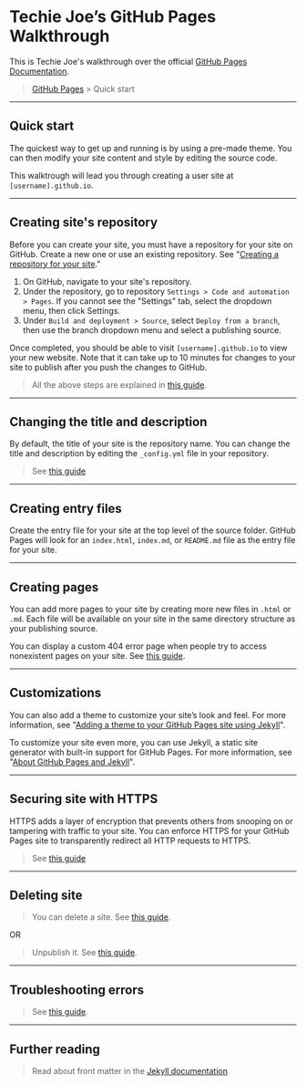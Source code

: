 # Techie Joe’s GitHub Pages Walkthrough

This is Techie Joe's walkthrough over the official [GitHub Pages Documentation](https://docs.github.com/en/pages). 

> [GitHub Pages](../) > Quick start

---

## Quick start

The quickest way to get up and running is by using a pre-made theme. You can then modify your site content and style by editing the source code.

This walktrough will lead you through creating a user site at `[username].github.io`.

---

## Creating site's repository

Before you can create your site, you must have a repository for your site on GitHub. Create a new one or use an existing repository. See "[Creating a repository for your site](https://docs.github.com/en/pages/getting-started-with-github-pages/creating-a-github-pages-site#creating-a-repository-for-your-site)."

1. On GitHub, navigate to your site's repository.
2. Under the repository, go to repository `Settings > Code and automation > Pages`. If you cannot see the "Settings" tab, select the  dropdown menu, then click Settings.
3. Under `Build and deployment > Source`, select `Deploy from a branch`, then use the branch dropdown menu and select a publishing source.

Once completed, you should be able to visit `[username].github.io` to view your new website. Note that it can take up to 10 minutes for changes to your site to publish after you push the changes to GitHub.

> All the above steps are explained in [this guide](https://docs.github.com/en/pages/quickstart).

---

## Changing the title and description

By default, the title of your site is the repository name. You can change the title and description by editing the `_config.yml` file in your repository.

> See [this guide](https://docs.github.com/en/pages/quickstart#changing-the-title-and-description)

---

## Creating entry files

Create the entry file for your site at the top level of the source folder. GitHub Pages will look for an `index.html`, `index.md`, or `README.md` file as the entry file for your site.

---

## Creating pages

You can add more pages to your site by creating more new files in `.html` or `.md`. Each file will be available on your site in the same directory structure as your publishing source.

You can display a custom 404 error page when people try to access nonexistent pages on your site. See [this guide](https://docs.github.com/en/pages/getting-started-with-github-pages/creating-a-custom-404-page-for-your-github-pages-site).

---

## Customizations

You can also add a theme to customize your site’s look and feel. For more information, see "[Adding a theme to your GitHub Pages site using Jekyll](https://docs.github.com/en/pages/setting-up-a-github-pages-site-with-jekyll/adding-a-theme-to-your-github-pages-site-using-jekyll)".

To customize your site even more, you can use Jekyll, a static site generator with built-in support for GitHub Pages. For more information, see "[About GitHub Pages and Jekyll](https://docs.github.com/en/pages/setting-up-a-github-pages-site-with-jekyll/about-github-pages-and-jekyll)".

---

## Securing site with HTTPS

HTTPS adds a layer of encryption that prevents others from snooping on or tampering with traffic to your site. You can enforce HTTPS for your GitHub Pages site to transparently redirect all HTTP requests to HTTPS.

> See [this guide](https://docs.github.com/en/pages/getting-started-with-github-pages/securing-your-github-pages-site-with-https)

---

## Deleting site

> You can delete a site. See [this guide](https://docs.github.com/en/pages/getting-started-with-github-pages/deleting-a-github-pages-site).  

OR

> Unpublish it. See [this guide](https://docs.github.com/en/pages/getting-started-with-github-pages/unpublishing-a-github-pages-site).

---

## Troubleshooting errors

> See [this guide](https://docs.github.com/en/pages/getting-started-with-github-pages/troubleshooting-404-errors-for-github-pages-sites).

---

## Further reading

> Read about front matter in the [Jekyll documentation](https://jekyllrb.com/docs/frontmatter)
